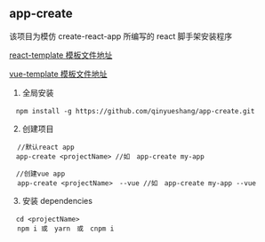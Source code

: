 ## app-create

该项目为模仿 create-react-app 所编写的 react 脚手架安装程序

[react-template 模板文件地址](https://github.com/qinyueshang/react-template.git)

[vue-template 模板文件地址](https://github.com/qinyueshang/vue-template.git)

1. 全局安装

```
　npm install -g https://github.com/qinyueshang/app-create.git
```

2. 创建项目

```
  //默认react app
　app-create <projectName> //如　app-create my-app

　//创建vue app
  app-create <projectName>　--vue //如　app-create my-app --vue
```

3. 安装 dependencies

```
　cd <projectName>
  npm i 或　yarn　或　cnpm i
```
